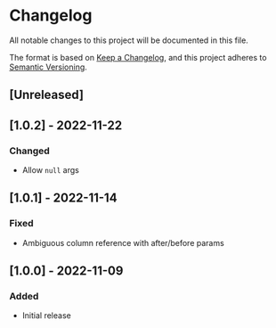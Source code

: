 # Changelog

All notable changes to this project will be documented in this file.

The format is based on [Keep a Changelog](https://keepachangelog.com/en/1.0.0/),
and this project adheres to [Semantic Versioning](https://semver.org/spec/v2.0.0.html).

## [Unreleased]

## [1.0.2] - 2022-11-22

### Changed

- Allow `null` args

## [1.0.1] - 2022-11-14

### Fixed

- Ambiguous column reference with after/before params

## [1.0.0] - 2022-11-09

### Added

- Initial release
